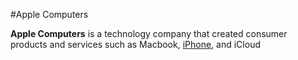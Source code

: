 #Apple Computers



**Apple Computers** is a technology company that created consumer products and services such as Macbook, [iPhone](iPhone), and iCloud